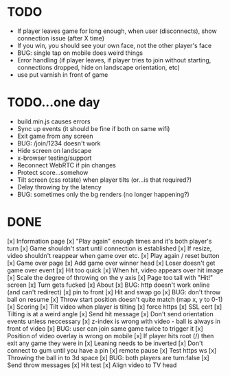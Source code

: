 # TODO

- If player leaves game for long enough, when user (disconnects), show connection issue (after X time)
- If you win, you should see your own face, not the other player's face
- BUG: single tap on mobile does weird things
- Error handling (if player leaves, if player tries to join without starting, connections dropped, hide on landscape orientation, etc)
- use put varnish in front of game

# TODO...one day

- build.min.js causes errors
- Sync up events (it should be fine if both on same wifi)
- Exit game from any screen
- BUG: /join/1234 doesn't work
- Hide screen on landscape
- x-browser testing/support
- Reconnect WebRTC if pin changes
- Protect score...somehow
- Tilt screen (css rotate) when player tilts (or...is that required?)
- Delay throwing by the latency
- BUG: sometimes only the bg renders (no longer happening?)

# DONE

[x] Information page
[x] "Play again" enough times and it's both player's turn
[x] Game shouldn't start until connection is established
[x] If resize, video shouldn't reappear when game over etc.
[x] Play again / reset button
[x] Game over page
[x] Add game over winner head
[x] Loser doesn't get game over event
[x] Hit too quick
[x] When hit, video appears over hit image
[x] Scale the degree of throwing on the y axis
[x] Page too tall with "Hit!" screen
[x] Turn gets fucked
[x] About 
[x] BUG: http doesn't work online (and can't redirect)
[x] pin to front
[x] Hit and swap go
[x] BUG: don't throw ball on resume
[x] Throw start position doesn't quite match (map x, y to 0-1)
[x] Scoring
[x] Tilt video when player is tilting
[x] force https
[x] SSL cert
[x] Tilting is at a weird angle
[x] Send hit message
[x] Don't send orientation events unless neccessary
[x] z-index is wrong with video - ball is always in front of video
[x] BUG: user can join same game twice to trigger it
[x] Position of video overlay is wrong on mobile
[x] If player hits root (/) then exit any game they were in
[x] Leaning needs to be inverted
[x] Don't connect to gum until you have a pin
[x] remote pause
[x] Test https ws
[x] Throwing the ball in to 3d space
[x] BUG: both players are turn:false
[x] Send throw messages
[x] Hit test
[x] Align video to TV head
